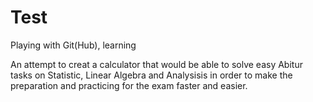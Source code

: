 # Test
Playing with Git(Hub), learning

An attempt to creat a calculator that would be able to solve easy Abitur tasks on Statistic, Linear Algebra and Analysisis in order to make the preparation and practicing for the exam faster and easier.
